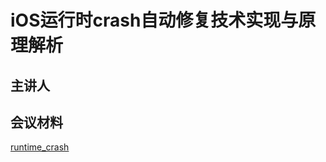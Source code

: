 # iOS运行时crash自动修复技术实现与原理解析

## 主讲人



## 会议材料

[runtime_crash](share/runtime_crash/iOS运行时crash自动修复技术实现与原理解析.ppt)

